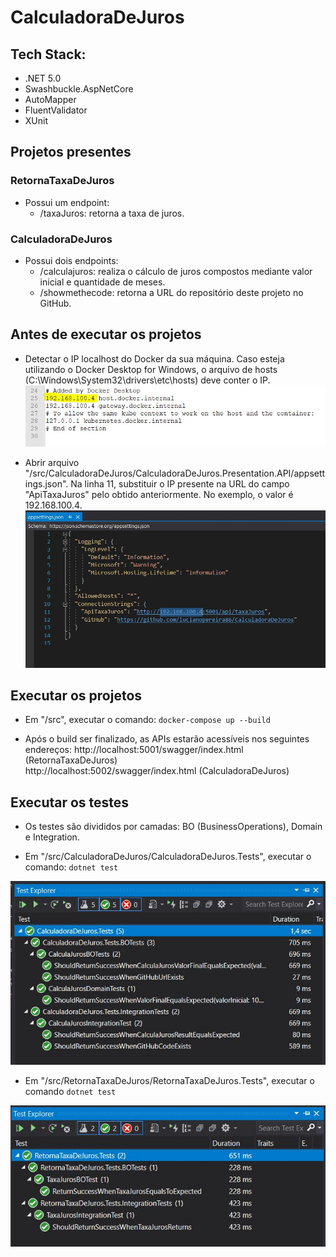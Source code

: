 # CalculadoraDeJuros

## Tech Stack:
- .NET 5.0
- Swashbuckle.AspNetCore
- AutoMapper
- FluentValidator
- XUnit

## Projetos presentes
### RetornaTaxaDeJuros
- Possui um endpoint: 
    - /taxaJuros: retorna a taxa de juros.
### CalculadoraDeJuros
- Possui dois endpoints:
    - /calculajuros: realiza o cálculo de juros compostos mediante valor inicial e quantidade de meses.
    - /showmethecode: retorna a URL do repositório deste projeto no GitHub.

## Antes de executar os projetos
- Detectar o IP localhost do Docker da sua máquina. Caso esteja utilizando o Docker Desktop for Windows, o arquivo de hosts (C:\Windows\System32\drivers\etc\hosts) deve conter o IP.
![host.json](/docs/hosts.JPG)

- Abrir arquivo "/src/CalculadoraDeJuros/CalculadoraDeJuros.Presentation.API/appsettings.json". Na linha 11, substituir o IP presente na URL do campo "ApiTaxaJuros" pelo obtido anteriormente. No exemplo, o valor é 192.168.100.4.
![appsettings.json](/docs/appsettings.JPG)


## Executar os projetos
- Em "/src", executar o comando:
`docker-compose up --build`  

- Após o build ser finalizado, as APIs estarão acessíveis nos seguintes endereços:
    http://localhost:5001/swagger/index.html (RetornaTaxaDeJuros)  
    http://localhost:5002/swagger/index.html (CalculadoraDeJuros)


## Executar os testes
- Os testes são divididos por camadas: BO (BusinessOperations), Domain e Integration.

- Em "/src/CalculadoraDeJuros/CalculadoraDeJuros.Tests", executar o comando:
`dotnet test`  

![test1](/docs/test1.JPG)  

- Em "/src/RetornaTaxaDeJuros/RetornaTaxaDeJuros.Tests", executar o comando
`dotnet test`  

![test2](/docs/test2.JPG)  
